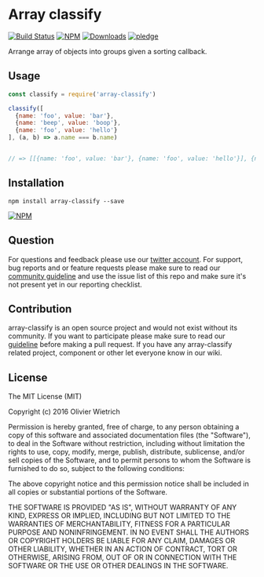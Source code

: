 # Array classify

  [![Build Status](https://travis-ci.org/bredele/array-classify.svg?branch=master)](https://travis-ci.org/bredele/array-classify)
  [![NPM](https://img.shields.io/npm/v/array-classify.svg)](https://www.npmjs.com/package/array-classify)
  [![Downloads](https://img.shields.io/npm/dm/array-classify.svg)](http://npm-stat.com/charts.html?package=array-classify)
  [![pledge](https://bredele.github.io/contributing-guide/community-pledge.svg)](https://github.com/bredele/contributing-guide/blob/master/guidelines.md)

Arrange array of objects into groups given a sorting callback.

## Usage

```js
const classify = require('array-classify')

classify([
  {name: 'foo', value: 'bar'},
  {name: 'beep', value: 'boop'},
  {name: 'foo', value: 'hello'}
], (a, b) => a.name === b.name)


// => [[{name: 'foo', value: 'bar'}, {name: 'foo', value: 'hello'}], {name: 'beep', value: 'boop'}]

```

## Installation

```shell
npm install array-classify --save
```

[![NPM](https://nodei.co/npm/array-classify.png)](https://nodei.co/npm/array-classify/)


## Question

For questions and feedback please use our [twitter account](https://twitter.com/bredeleca). For support, bug reports and or feature requests please make sure to read our
<a href="https://github.com/bredele/contributing-guide/blob/master/guidelines.md" target="_blank">community guideline</a> and use the issue list of this repo and make sure it's not present yet in our reporting checklist.

## Contribution

array-classify is an open source project and would not exist without its community. If you want to participate please make sure to read our <a href="https://github.com/bredele/contributing-guide/blob/master/guidelines.md" target="_blank">guideline</a> before making a pull request. If you have any array-classify related project, component or other let everyone know in our wiki.

## License

The MIT License (MIT)

Copyright (c) 2016 Olivier Wietrich

Permission is hereby granted, free of charge, to any person obtaining a copy
of this software and associated documentation files (the "Software"), to deal
in the Software without restriction, including without limitation the rights
to use, copy, modify, merge, publish, distribute, sublicense, and/or sell
copies of the Software, and to permit persons to whom the Software is
furnished to do so, subject to the following conditions:

The above copyright notice and this permission notice shall be included in all
copies or substantial portions of the Software.

THE SOFTWARE IS PROVIDED "AS IS", WITHOUT WARRANTY OF ANY KIND, EXPRESS OR
IMPLIED, INCLUDING BUT NOT LIMITED TO THE WARRANTIES OF MERCHANTABILITY,
FITNESS FOR A PARTICULAR PURPOSE AND NONINFRINGEMENT. IN NO EVENT SHALL THE
AUTHORS OR COPYRIGHT HOLDERS BE LIABLE FOR ANY CLAIM, DAMAGES OR OTHER
LIABILITY, WHETHER IN AN ACTION OF CONTRACT, TORT OR OTHERWISE, ARISING FROM,
OUT OF OR IN CONNECTION WITH THE SOFTWARE OR THE USE OR OTHER DEALINGS IN THE
SOFTWARE.
